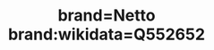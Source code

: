 ---
title: "brand=Netto brand:wikidata=Q552652"
url: /frankfurt-am-main/brand-netto-brand-wikidata-q552652/
shop: Supermarkt
---